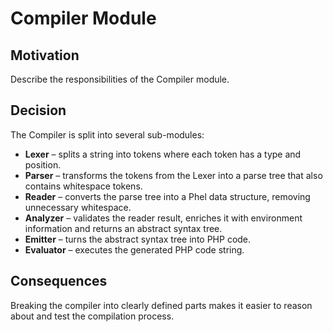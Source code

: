 # Compiler Module

## Motivation

Describe the responsibilities of the Compiler module.

## Decision

The Compiler is split into several sub-modules:

- **Lexer** – splits a string into tokens where each token has a type and position.
- **Parser** – transforms the tokens from the Lexer into a parse tree that also contains whitespace tokens.
- **Reader** – converts the parse tree into a Phel data structure, removing unnecessary whitespace.
- **Analyzer** – validates the reader result, enriches it with environment information and returns an abstract syntax tree.
- **Emitter** – turns the abstract syntax tree into PHP code.
- **Evaluator** – executes the generated PHP code string.

## Consequences

Breaking the compiler into clearly defined parts makes it easier to reason about and test the compilation process.
